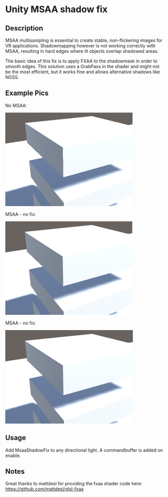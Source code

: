 # Unity MSAA shadow fix

## Description

MSAA multisampling is essential to create stable, non-flickering images for VR applications. Shadowmapping however is not working correctly with MSAA, resulting in hard edges where lit objects overlap shadowed areas.

The basic idea of this fix is to apply FXAA to the shadowmask in order to smooth edges. This solution uses a GrabPass in the shader and might not be the most efficient, but it works fine and allows alternative shadows like NGSS.

## Example Pics

No MSAA: 

![no MSAA](docs/no_msaa.png)

MSAA - no fix:

![MSAA - no fix](docs/msaa_nofix.png) 

MSAA - no fix:

![MSAA - fix applied](docs/msaa_fixed.png)

## Usage

Add MsaaShadowFix to any directional light. A commandbuffer is added on enable.

## Notes

Great thanks to mattdesl for providing the fxaa shader code here: https://github.com/mattdesl/glsl-fxaa 
 


